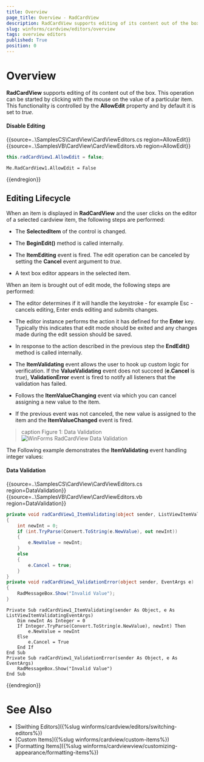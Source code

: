 ```yaml
---
title: Overview
page_title: Overview - RadCardView
description: RadCardView supports editing of its content out of the box. This operation can be started by clicking with the mouse on the value of a particular item.
slug: winforms/cardview/editors/overview
tags: overview editors
published: True
position: 0
---
```


# Overview

__RadCardView__ supports editing of its content out of the box. This operation can be started by clicking with the mouse on the value of a particular item. This functionality is controlled by the __AllowEdit__ property and by default it is set to *true*.

#### Disable Editing

{{source=..\SamplesCS\CardView\CardViewEditors.cs region=AllowEdit}} 
{{source=..\SamplesVB\CardView\CardViewEditors.vb region=AllowEdit}}
````C#
this.radCardView1.AllowEdit = false;

````
````VB.NET
Me.RadCardView1.AllowEdit = False

````



{{endregion}}

## Editing Lifecycle

When an item is displayed in __RadCardView__ and the user clicks on the editor of a selected cardview item, the following steps are performed:

* The __SelectedItem__ of the control is changed.

* The __BeginEdit()__ method is called internally.

* The __ItemEditing__ event is fired. The edit operation can be canceled by setting the __Cancel__ event argument to *true*.

* A text box editor appears in the selected item.

When an item is brought out of edit mode, the following steps are performed:

* The editor determines if it will handle the keystroke - for example Esc - cancels editing, Enter ends editing and submits changes.

* The editor instance performs the action it has defined for the __Enter__ key. Typically this indicates that edit mode should be exited and any changes made during the edit session should be saved.

* In response to the action described in the previous step the __EndEdit()__ method is called internally.

* The __ItemValidating__ event allows the user to hook up custom logic for verification. If the __ValueValidating__ event does not succeed (__e.Cancel__ is *true*), __ValidationError__ event is fired to notify all listeners that the validation has failed.

* Follows the __ItemValueChanging__ event via which you can cancel assigning a new value to the item.

* If the previous event was not canceled, the new value is assigned to the item and the __ItemValueChanged__ event is fired.

>caption Figure 1: Data Validation
![WinForms RadCardView Data Validation](images/cardview-editors-overview001.gif)

The Following example demonstrates the __ItemValidating__ event handling integer values: 
            
#### Data Validation

{{source=..\SamplesCS\CardView\CardViewEditors.cs region=DataValidation}} 
{{source=..\SamplesVB\CardView\CardViewEditors.vb region=DataValidation}}
````C#
private void radCardView1_ItemValidating(object sender, ListViewItemValidatingEventArgs e)
{
    int newInt = 0;
    if (int.TryParse(Convert.ToString(e.NewValue), out newInt))
    {
        e.NewValue = newInt;
    }
    else
    {
        e.Cancel = true;
    }
}
private void radCardView1_ValidationError(object sender, EventArgs e)
{
    RadMessageBox.Show("Invalid Value");
}

````
````VB.NET
Private Sub radCardView1_ItemValidating(sender As Object, e As ListViewItemValidatingEventArgs)
    Dim newInt As Integer = 0
    If Integer.TryParse(Convert.ToString(e.NewValue), newInt) Then
        e.NewValue = newInt
    Else
        e.Cancel = True
    End If
End Sub
Private Sub radCardView1_ValidationError(sender As Object, e As EventArgs)
    RadMessageBox.Show("Invalid Value")
End Sub

````



{{endregion}}

# See Also

* [Swithing Editors]({%slug winforms/cardview/editors/switching-editors%})
* [Custom Items]({%slug winforms/cardview/custom-items%})
* [Formatting Items]({%slug winforms/cardviewview/customizing-appearance/formatting-items%})
